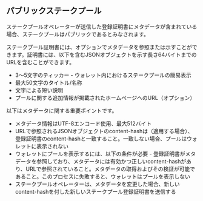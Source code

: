 ## パブリックステークプール

ステークプールオペレーターが送信した登録証明書にメタデータが含まれている場合、ステークプールはパブリックであるとみなされます。

ステークプール証明書には、オプションでメタデータを参照または示すことができます。証明書には、以下を含むJSONオブジェクトを示す長さ64バイトまでのURLを含むことができます。

* 3～5文字のティッカー - ウォレット内におけるステークプールの簡易表示
* 最大50文字のタイトル/名称
* 文字による短い説明
* プールに関する追加情報が掲載されたホームページへのURL（オプション）

以下はメタデータに関する重要ポイントです。

* メタデータ情報はUTF-8エンコード使用、最大512バイト
* URLで参照されるJSONオブジェクトのcontent-hashは（適用する場合）、登録証明書のcontent-hashと一致すること。一致しない場合、プールはウォレットに表示されない
* ウォレットにプールを表示するには、以下の条件が必要 - 登録証明書がメタデータを参照しており、メタデータには有効かつ正しいcontent-hashがあり、URLで参照されていること。メタデータの取得およびその検証が可能であること。このプロセスに失敗すると、ウォレットはプールを表示しない
* ステークプールオペレーターは、メタデータを変更した場合、新しいcontent-hashを付した新しいステークプール登録証明書を送信する
